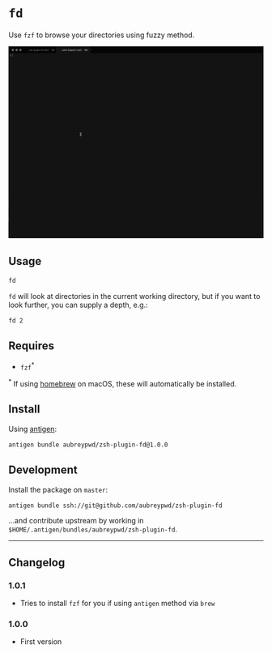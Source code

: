 # `fd`

Use `fzf` to browse your directories using fuzzy method.

![Screenshot](screenshot.gif)

## Usage

```bash
fd
```

`fd` will look at directories in the current working directory, but if you want to look further, you can supply a depth, e.g.:

```bash
fd 2
```

## Requires

- `fzf`<sup>*</sup>

<sup>*</sup> If using [homebrew](https://brew.sh) on macOS, these will automatically be installed.

## Install

Using [antigen](https://github.com/zsh-users/antigen):

```bash
antigen bundle aubreypwd/zsh-plugin-fd@1.0.0
```

## Development

Install the package on `master`:

```bash
antigen bundle ssh://git@github.com/aubreypwd/zsh-plugin-fd
```

...and contribute upstream by working in `$HOME/.antigen/bundles/aubreypwd/zsh-plugin-fd`.

---

## Changelog

### 1.0.1

- Tries to install `fzf` for you if using `antigen` method via `brew`

### 1.0.0

- First version
